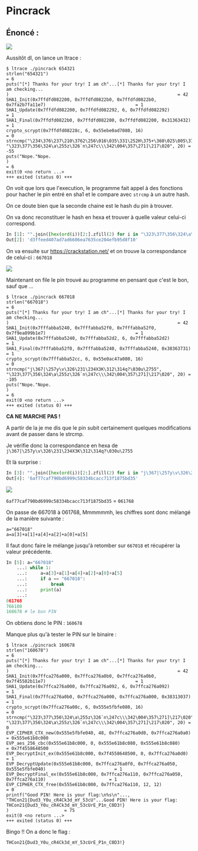 # Pincrack

## Énoncé :

![](https://i.imgur.com/8JYb0Wx.png)

Aussitôt dl, on lance un ltrace :

```shell
$ ltrace ./pincrack 654321
strlen("654321")                                                                                           = 6
puts("[*] Thanks for your try! I am ch"...[*] Thanks for your try! I am checking...
)                                                                = 42
SHA1_Init(0x7ffdfd082200, 0x7ffdfd0822b0, 0x7ffdfd0822b0, 0x7fa2b7fa11e7)                                  = 1
SHA1_Update(0x7ffdfd082200, 0x7ffdfd082292, 6, 0x7ffdfd082292)                                             = 1
SHA1_Final(0x7ffdfd0822b0, 0x7ffdfd082200, 0x7ffdfd082200, 0x31363432)                                     = 1
crypto_scrypt(0x7ffdfd08228c, 6, 0x55ebe0ad7080, 16)                                                       = 0
strncmp("\234\376\237\210\3762\256\016\035\331\252H\375+\360\025\005\372\356_", "\323\377\356\324\a\255z\326`n\247c\\\342\004\357\271]\217\020", 20) = -55
puts("Nope."Nope.
)                                                                                              = 6
exit(0 <no return ...>
+++ exited (status 0) +++
```

On voit que lors que l'execution, le programme fait appel à des fonctions pour hacher le pin entré en sha1 et le compare avec ``strcmp`` à un autre hash.

On ce doute bien que la seconde chaine est le hash du pin à trouver.

On va donc reconstituer le hash en hexa et trouver à quelle valeur celui-ci correspond.

```python
In [1]: "".join([hex(ord(i))[2:].zfill(2) for i in "\323\377\356\324\a\255z\326`n\247c\\\342\004\357\271]\217\020"])
Out[2]: 'd3ffeed407ad7ad6606ea7635ce204efb95d8f10'
```

On va ensuite sur https://crackstation.net/ et on trouve la correspondance de celui-ci : ``667018``

![](https://i.imgur.com/FpzsuVA.png)



Maintenant on file le pin trouvé au programme en pensant que c'est le bon, sauf que ...

```shell
$ ltrace ./pincrack 667018
strlen("667018")                                                                                           = 6
puts("[*] Thanks for your try! I am ch"...[*] Thanks for your try! I am checking...
)                                                                = 42
SHA1_Init(0x7fffabba5240, 0x7fffabba52f0, 0x7fffabba52f0, 0x7f9ea899b1e7)                                  = 1
SHA1_Update(0x7fffabba5240, 0x7fffabba52d2, 6, 0x7fffabba52d2)                                             = 1
SHA1_Final(0x7fffabba52f0, 0x7fffabba5240, 0x7fffabba5240, 0x38363731)                                     = 1
crypto_scrypt(0x7fffabba52cc, 6, 0x55e0ac47a080, 16)                                                       = 0
strncmp("j\367|\257y\v\326\231\234X3K\312\314q?\030u\2755", "\323\377\356\324\a\255z\326`n\247c\\\342\004\357\271]\217\020", 20) = -105
puts("Nope."Nope.
)                                                                                              = 6
exit(0 <no return ...>
+++ exited (status 0) +++
```

**CA NE MARCHE PAS !**

A partir de la je me dis que le pin subit certainement quelques modifications avant de passer dans le strcmp.

Je vérifie donc la correspondance en hexa de ``j\367|\257y\v\326\231\234X3K\312\314q?\030u\2755``

Et là surprise :

```python
In [3]: "".join([hex(ord(i))[2:].zfill(2) for i in "j\367|\257y\v\326\231\234X3K\312\314q?\030u\2755"])
Out[4]: '6af77caf790bd6999c58334bcacc713f1875bd35'
```

![](/home/fayred/.var/app/com.github.marktext.marktext/config/marktext/images/2021-06-13-17-08-30-image.png)

``6af77caf790bd6999c58334bcacc713f1875bd35``  =  ``061768``

On passe de 667018 à 061768, Mmmmmmh, les chiffres sont donc mélangé de la manière suivante :

```
a="667018"
a=a[3]+a[1]+a[4]+a[2]+a[0]+a[5]
```

Il faut donc faire le mélange jusqu'à retomber sur ``667018`` et récupérer la valeur précédente.

```python
In [5]: a="667018"
    ...: while 1:
    ...:     a=a[3]+a[1]+a[4]+a[2]+a[0]+a[5]
    ...:     if a == "667018":
    ...:         break
    ...:     print(a)
    ...: 
061768
766108
160678 # le bon PIN
```

On obtiens donc le PIN : ``160678``

Manque plus qu'à tester le PIN sur le binaire :

```shell
$ ltrace ./pincrack 160678
strlen("160678")                                                                                           = 6
puts("[*] Thanks for your try! I am ch"...[*] Thanks for your try! I am checking...
)                                                                = 42
SHA1_Init(0x7ffca276a000, 0x7ffca276a0b0, 0x7ffca276a0b0, 0x7f45582b11e7)                                  = 1
SHA1_Update(0x7ffca276a000, 0x7ffca276a092, 6, 0x7ffca276a092)                                             = 1
SHA1_Final(0x7ffca276a0b0, 0x7ffca276a000, 0x7ffca276a000, 0x38313037)                                     = 1
crypto_scrypt(0x7ffca276a08c, 6, 0x555e5fbfe080, 16)                                                       = 0
strncmp("\323\377\356\324\a\255z\326`n\247c\\\342\004\357\271]\217\020", "\323\377\356\324\a\255z\326`n\247c\\\342\004\357\271]\217\020", 20) = 0
EVP_CIPHER_CTX_new(0x555e5fbfe040, 48, 0x7ffca276a0d0, 0x7ffca276a0a0)                                     = 0x555e61b8c000
EVP_aes_256_cbc(0x555e61b8c000, 0, 0x555e61b8c080, 0x555e61b8c080)                                         = 0x7f4558648500
EVP_DecryptInit_ex(0x555e61b8c000, 0x7f4558648500, 0, 0x7ffca276a0d0)                                      = 1
EVP_DecryptUpdate(0x555e61b8c000, 0x7ffca276a0f0, 0x7ffca276a050, 0x555e5fbfe040)                          = 1
EVP_DecryptFinal_ex(0x555e61b8c000, 0x7ffca276a110, 0x7ffca276a050, 0x7ffca276a110)                        = 1
EVP_CIPHER_CTX_free(0x555e61b8c000, 0x7ffca276a110, 12, 12)                                                = 0
printf("Good PIN! Here is your flag:\n%s\n"..., "THCon21{Dud3_Y0u_cR4Ck3d_mY_53cU"...Good PIN! Here is your flag:
THCon21{Dud3_Y0u_cR4Ck3d_mY_53cUrE_P1n_C0D3!}
)                     = 75
exit(0 <no return ...>
+++ exited (status 0) +++
```

Bingo !! On a donc le flag : 

``THCon21{Dud3_Y0u_cR4Ck3d_mY_53cUrE_P1n_C0D3!}``

